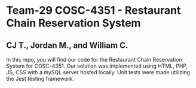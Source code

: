 # Team-29 COSC-4351 - Restaurant Chain Reservation System
## CJ T., Jordan M., and William C.

In this repo, you will find our code for the Restaurant Chain Reservation System for COSC-4351. Our solution was implemented using HTML, PHP, JS, CSS with a mySQL server hosted locally. Unit tests were made utilizing the Jest testing framework.
